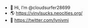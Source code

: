 - 👋 Hi, I’m @cloudsurfer28699
- 🌎 https://vinylsucks.neocities.org/
- 🦆 https://twitter.com/lynivmi
<!---
cloudsurfer28699/cloudsurfer28699 is a ✨ special ✨ repository because its `README.md` (this file) appears on your GitHub profile.
You can click the Preview link to take a look at your changes.
--->
